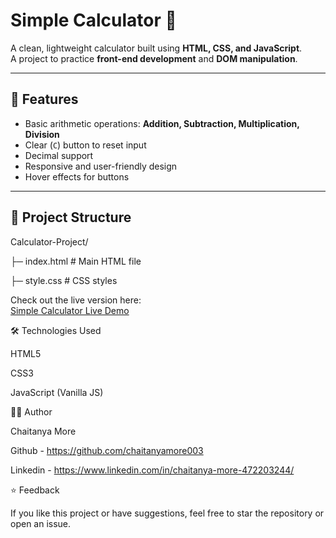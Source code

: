 # Simple Calculator 🧮

A clean, lightweight calculator built using **HTML, CSS, and JavaScript**.  
A project to practice **front-end development** and **DOM manipulation**.

---

## 🔹 Features

- Basic arithmetic operations: **Addition, Subtraction, Multiplication, Division**
- Clear (`C`) button to reset input
- Decimal support
- Responsive and user-friendly design
- Hover effects for buttons

---

## 📁 Project Structure

Calculator-Project/

├─ index.html # Main HTML file

├─ style.css # CSS styles

Check out the live version here:  
[Simple Calculator Live Demo](https://chaitanyamore003.github.io/Calculator-Project/)

🛠 Technologies Used

HTML5

CSS3

JavaScript (Vanilla JS)

👨‍💻 Author

Chaitanya More

Github - https://github.com/chaitanyamore003

Linkedin - https://www.linkedin.com/in/chaitanya-more-472203244/

⭐ Feedback

If you like this project or have suggestions, feel free to star the repository or open an issue.

